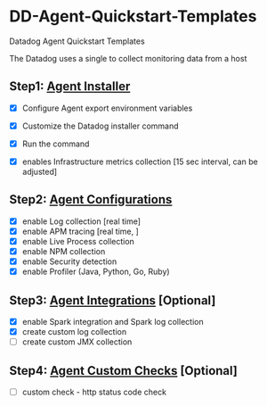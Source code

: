 # DD-Agent-Quickstart-Templates
Datadog Agent Quickstart Templates 

The Datadog uses a single to collect monitoring data from a host 

## Step1: [Agent Installer](agent_install.md)
- [x] Configure Agent export environment variables
- [x] Customize the Datadog installer command
- [x] Run the command
- [x] enables Infrastructure metrics collection [15 sec interval, can be adjusted]


## Step2: [Agent Configurations](agent_configurations.md)
- [x] enable Log collection [real time]
- [x] enable APM tracing [real time, ]
- [x] enable Live Process collection
- [x] enable NPM collection
- [x] enable Security detection
- [x] enable Profiler (Java, Python, Go, Ruby)

## Step3: [Agent Integrations](agent_integrations.md) [Optional]
- [x] enable Spark integration and Spark log collection
- [x] create custom log collection
- [ ] create custom JMX collection

## Step4: [Agent Custom Checks](agent_custom_checks.md) [Optional]
- [ ] custom check - http status code check

